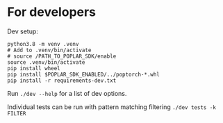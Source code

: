 # For developers

Dev setup:

```
python3.8 -m venv .venv
# Add to .venv/bin/activate
# source /PATH_TO_POPLAR_SDK/enable
source .venv/bin/activate
pip install wheel
pip install $POPLAR_SDK_ENABLED/../poptorch-*.whl
pip install -r requirements-dev.txt
```

Run `./dev --help` for a list of dev options.

Individual tests can be run with pattern matching filtering `./dev tests -k FILTER`
